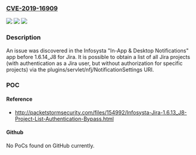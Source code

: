 ### [CVE-2019-16909](https://cve.mitre.org/cgi-bin/cvename.cgi?name=CVE-2019-16909)
![](https://img.shields.io/static/v1?label=Product&message=n%2Fa&color=blue)
![](https://img.shields.io/static/v1?label=Version&message=n%2Fa&color=blue)
![](https://img.shields.io/static/v1?label=Vulnerability&message=n%2Fa&color=brighgreen)

### Description

An issue was discovered in the Infosysta "In-App & Desktop Notifications" app before 1.6.14_J8 for Jira. It is possible to obtain a list of all Jira projects (with authentication as a Jira user, but without authorization for specific projects) via the plugins/servlet/nfj/NotificationSettings URI.

### POC

#### Reference
- http://packetstormsecurity.com/files/154992/Infosysta-Jira-1.6.13_J8-Project-List-Authentication-Bypass.html

#### Github
No PoCs found on GitHub currently.

